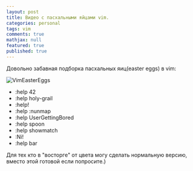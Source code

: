 ```yaml
---
layout: post
title: Видео с пасхальными яйцами vim.
categories: personal
tags: vim
comments: true
mathjax: null
featured: true
published: true
---
```


Довольно забавная подборка пасхальных яиц(easter eggs) в vim:


![VimEasterEggs](https://i.imgur.com/JiI3YKM.jpg)

* :help 42
* :help holy-grail
* :help!
* :help :nunmap
* :help UserGettingBored
* :help spoon
* :help showmatch
* :Ni!
* :help bar

Для тех кто в "восторге" от цвета могу сделать нормальную версию, вместо этой
готовой если попросите.)
